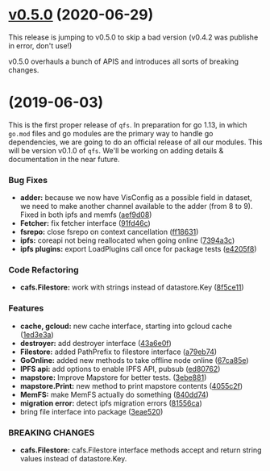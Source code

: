 <a name="v0.5.0"></a>
# [v0.5.0](https://github.com/qri-io/qfs/compare/v0.4.2...v0.5.0) (2020-06-29)

This release is jumping to v0.5.0 to skip a bad version (v0.4.2 was publishe in error, don't use!)

v0.5.0 overhauls a bunch of APIS and introduces all sorts of breaking changes.


<a name="0.1.0"></a>
#  (2019-06-03)

This is the first proper release of `qfs`. In preparation for go 1.13, in which `go.mod` files and go modules are the primary way to handle go dependencies, we are going to do an official release of all our modules. This will be version v0.1.0 of `qfs`. We'll be working on adding details & documentation in the near future.

### Bug Fixes

* **adder:** because we now have VisConfig as a possible field in dataset, we need to make another channel available to the adder (from 8 to 9). Fixed in both ipfs and memfs ([aef9d08](https://github.com/qri-io/qfs/commit/aef9d08))
* **Fetcher:** fix fetcher interface ([91fd46c](https://github.com/qri-io/qfs/commit/91fd46c))
* **fsrepo:** close fsrepo on context cancellation ([ff18631](https://github.com/qri-io/qfs/commit/ff18631))
* **ipfs:** coreapi not being reallocated when going online ([7394a3c](https://github.com/qri-io/qfs/commit/7394a3c))
* **ipfs plugins:** export LoadPlugins call once for package tests ([e4205f8](https://github.com/qri-io/qfs/commit/e4205f8))


### Code Refactoring

* **cafs.Filestore:** work with strings instead of datastore.Key ([8f5ce11](https://github.com/qri-io/qfs/commit/8f5ce11))


### Features

* **cache, gcloud:** new cache interface, starting into gcloud cache ([1ed3e3a](https://github.com/qri-io/qfs/commit/1ed3e3a))
* **destroyer:** add destroyer interface ([43a6e0f](https://github.com/qri-io/qfs/commit/43a6e0f))
* **Filestore:** added PathPrefix to filestore interface ([a79eb74](https://github.com/qri-io/qfs/commit/a79eb74))
* **GoOnline:** added new methods to take offline node online ([67ca85e](https://github.com/qri-io/qfs/commit/67ca85e))
* **IPFS api:** add options to enable IPFS API, pubsub ([ed80762](https://github.com/qri-io/qfs/commit/ed80762))
* **mapstore:** Improve Mapstore for better tests. ([3ebe881](https://github.com/qri-io/qfs/commit/3ebe881))
* **mapstore.Print:** new method to print mapstore contents ([4055c2f](https://github.com/qri-io/qfs/commit/4055c2f))
* **MemFS:** make MemFS actually do something ([840dd74](https://github.com/qri-io/qfs/commit/840dd74))
* **migration error:** detect ipfs migration errors ([81556ca](https://github.com/qri-io/qfs/commit/81556ca))
* bring file interface into package ([3eae520](https://github.com/qri-io/qfs/commit/3eae520))


### BREAKING CHANGES

* **cafs.Filestore:** cafs.Filestore interface methods accept and return string values instead of datastore.Key.



